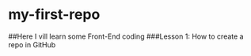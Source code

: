 # my-first-repo
##Here I vill learn some Front-End coding
###Lesson 1:
How to create a repo in GitHub
